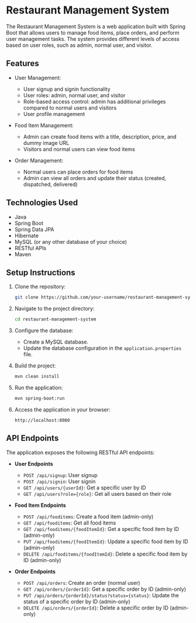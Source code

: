 # Restaurant Management System

The Restaurant Management System is a web application built with Spring Boot that allows users to manage food items, place orders, and perform user management tasks. The system provides different levels of access based on user roles, such as admin, normal user, and visitor.

## Features

- User Management:
     - User signup and signin functionality
    - User roles: admin, normal user, and visitor
    - Role-based access control: admin has additional privileges compared to normal users and visitors
     - User profile management

- Food Item Management:
    - Admin can create food items with a title, description, price, and dummy image URL
    - Visitors and normal users can view food items

- Order Management:
  - Normal users can place orders for food items
  - Admin can view all orders and update their status (created, dispatched, delivered)

## Technologies Used

- Java
- Spring Boot
- Spring Data JPA
- Hibernate
- MySQL (or any other database of your choice)
- RESTful APIs
- Maven

## Setup Instructions

1. Clone the repository:

   ```bash
   git clone https://github.com/your-username/restaurant-management-system.git
   ```

2. Navigate to the project directory:

   ```bash
   cd restaurant-management-system
   ```

3. Configure the database:
   - Create a MySQL database.
   - Update the database configuration in the `application.properties` file.

4. Build the project:

   ```bash
   mvn clean install
   ```

5. Run the application:

   ```bash
   mvn spring-boot:run
   ```

6. Access the application in your browser:

   ```
   http://localhost:8080
   ```

## API Endpoints

The application exposes the following RESTful API endpoints:

- **User Endpoints**
  - `POST /api/signup`: User signup
  - `POST /api/signin`: User signin
  - `GET /api/users/{userId}`: Get a specific user by ID
  - `GET /api/users?role={role}`: Get all users based on their role

- **Food Item Endpoints**
  - `POST /api/fooditems`: Create a food item (admin-only)
  - `GET /api/fooditems`: Get all food items
  - `GET /api/fooditems/{foodItemId}`: Get a specific food item by ID (admin-only)
  - `PUT /api/fooditems/{foodItemId}`: Update a specific food item by ID (admin-only)
  - `DELETE /api/fooditems/{foodItemId}`: Delete a specific food item by ID (admin-only)

- **Order Endpoints**
  - `POST /api/orders`: Create an order (normal user)
  - `GET /api/orders/{orderId}`: Get a specific order by ID (admin-only)
  - `PUT /api/orders/{orderId}/status?status={status}`: Update the status of a specific order by ID (admin-only)
  - `DELETE /api/orders/{orderId}`: Delete a specific order by ID (admin-only)